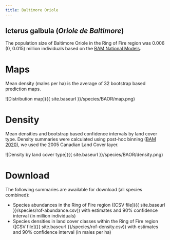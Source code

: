 ```yaml
---
title: Baltimore Oriole
---
```


<h2>Icterus galbula (<em>Oriole de Baltimore</em>)</h2>

The population size of Baltimore Oriole in the Ring of Fire region was 0.006 (0, 0.015) million individuals based on the [BAM National Models](https://dx.doi.org/10.5281/zenodo.4018335).

# Maps

Mean density (males per ha) is the average of 32 bootstrap based prediction maps.

![Distribution map]({{ site.baseurl }}/species/BAOR/map.png)

# Density

Mean densities and bootstrap based confidence intervals by land cover type.
Density summaries were calculated using post-hoc binning ([BAM 2020](https://dx.doi.org/10.5281/zenodo.4018335)), we used the 2005 Canadian Land Cover layer.

![Density by land cover type]({{ site.baseurl }}/species/BAOR/density.png)

# Download

The following summaries are awailable for download (all species combined):

- Species abundances in the Ring of Fire region ([CSV file]({{ site.baseurl }}/species/rof-abundance.csv))
with estimates and 90% confidence interval (in million individuals)
- Species densities in land cover classes within the Ring of Fire region ([CSV file]({{ site.baseurl }}/species/rof-density.csv))
with estimates and 90% confidence interval (in males per ha)


